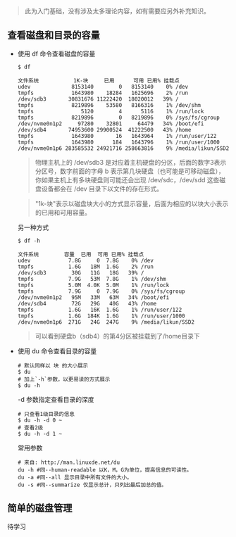 > 此为入门基础，没有涉及太多理论内容，如有需要应另外补充知识。

## 查看磁盘和目录的容量

- 使用 df 命令查看磁盘的容量
  ```shell
  $ df
  
  文件系统           1K-块     已用      可用 已用% 挂载点
  udev             8153140        0   8153140    0% /dev
  tmpfs            1643980    18284   1625696    2% /run
  /dev/sdb3       30831676 11222420  18020012   39% /
  tmpfs            8219896    53580   8166316    1% /dev/shm
  tmpfs               5120        4      5116    1% /run/lock
  tmpfs            8219896        0   8219896    0% /sys/fs/cgroup
  /dev/nvme0n1p2     97280    32801     64479   34% /boot/efi
  /dev/sdb4       74953600 29900524  41222500   43% /home
  tmpfs            1643980       16   1643964    1% /run/user/122
  tmpfs            1643980      184   1643796    1% /run/user/1000
  /dev/nvme0n1p6 283585532 24921716 258663816    9% /media/likun/SSD2
  ```
  
  > 物理主机上的 /dev/sdb3 是对应着主机硬盘的分区，后面的数字3表示分区号，数字前面的字母 b 表示第几块硬盘（也可能是可移动磁盘），你如果主机上有多块硬盘则可能还会出现 /dev/sdc，/dev/sdd 这些磁盘设备都会在 /dev 目录下以文件的存在形式。
  
  > "1k-块"表示以磁盘块大小的方式显示容量，后面为相应的以块大小表示的已用和可用容量。
  
  另一种方式
  ```shell
  $ df -h
  
  文件系统        容量  已用  可用 已用% 挂载点
  udev            7.8G     0  7.8G    0% /dev
  tmpfs           1.6G   18M  1.6G    2% /run
  /dev/sdb3        30G   11G   18G   39% /
  tmpfs           7.9G   53M  7.8G    1% /dev/shm
  tmpfs           5.0M  4.0K  5.0M    1% /run/lock
  tmpfs           7.9G     0  7.9G    0% /sys/fs/cgroup
  /dev/nvme0n1p2   95M   33M   63M   34% /boot/efi
  /dev/sdb4        72G   29G   40G   43% /home
  tmpfs           1.6G   16K  1.6G    1% /run/user/122
  tmpfs           1.6G  184K  1.6G    1% /run/user/1000
  /dev/nvme0n1p6  271G   24G  247G    9% /media/likun/SSD2
  ```
  > 可以看到硬盘b（sdb4）的第4分区被挂载到了/home目录下
  
- 使用 du 命令查看目录的容量
  
  ```shell
  # 默认同样以 块 的大小展示
  $ du 
  # 加上`-h`参数，以更易读的方式展示
  $ du -h
  ```
  -d 参数指定查看目录的深度
  
  ```shell
  # 只查看1级目录的信息
  $ du -h -d 0 ~
  # 查看2级
  $ du -h -d 1 ~
  ```
  常用参数
  
  ```shell
  # 来自: http://man.linuxde.net/du
  du -h #同--human-readable 以K，M，G为单位，提高信息的可读性。
  du -a #同--all 显示目录中所有文件的大小。
  du -s #同--summarize 仅显示总计，只列出最后加总的值。
  ```

## 简单的磁盘管理

待学习

  
